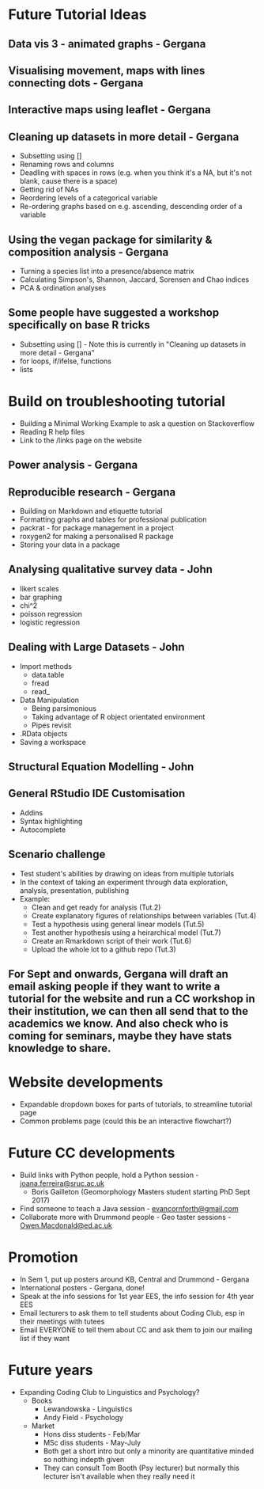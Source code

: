 # Future Tutorial Ideas

## Data vis 3 - animated graphs - Gergana

## Visualising movement, maps with lines connecting dots - Gergana
## Interactive maps using leaflet - Gergana

## Cleaning up datasets in more detail - Gergana
* Subsetting using []
* Renaming rows and columns
* Deadling with spaces in rows (e.g. when you think it's a NA, but it's not blank, cause there is a space)
* Getting rid of NAs
* Reordering levels of a categorical variable
* Re-ordering graphs based on e.g. ascending, descending order of a variable

## Using the vegan package for similarity & composition analysis - Gergana
* Turning a species list into a presence/absence matrix
* Calculating Simpson's, Shannon, Jaccard, Sorensen and Chao indices
* PCA & ordination analyses

## Some people have suggested a workshop specifically on base R tricks
* Subsetting using [] - Note this is currently in "Cleaning up datasets in more detail - Gergana"
* for loops, if/ifelse, functions
* lists

# Build on troubleshooting tutorial
* Building a Minimal Working Example to ask a question on Stackoverflow
* Reading R help files
* Link to the /links page on the website

## Power analysis - Gergana

## Reproducible research - Gergana
* Building on Markdown and etiquette tutorial
* Formatting graphs and tables for professional publication
* packrat - for package management in a project
* roxygen2 for making a personalised R package
* Storing your data in a package
  
## Analysing qualitative survey data - John
* likert scales
* bar graphing
* chi^2
* poisson regression
* logistic regression

## Dealing with Large Datasets - John
* Import methods
  * data.table
  * fread
  * read_
* Data Manipulation
  * Being parsimonious
  * Taking advantage of R object orientated environment
  * Pipes revisit
* .RData objects
* Saving a workspace

## Structural Equation Modelling - John

## General RStudio IDE Customisation
* Addins
* Syntax highlighting
* Autocomplete

## Scenario challenge
* Test student's abilities by drawing on ideas from multiple tutorials
* In the context of taking an experiment through data exploration, analysis, presentation, publishing
* Example:
  * Clean and get ready for analysis (Tut.2)
  * Create explanatory figures of relationships between variables (Tut.4)
  * Test a hypothesis using general linear models (Tut.5)
  * Test another hypothesis using a heirarchical model (Tut.7)
  * Create an Rmarkdown script of their work (Tut.6)
  * Upload the whole lot to a github repo (Tut.3) 

## For Sept and onwards, Gergana will draft an email asking people if they want to write a tutorial for the website and run a CC workshop in their institution, we can then all send that to the academics we know. And also check who is coming for seminars, maybe they have stats knowledge to share.

# Website developments
* Expandable dropdown boxes for parts of tutorials, to streamline tutorial page
* Common problems page (could this be an interactive flowchart?)

# Future CC developments
* Build links with Python people, hold a Python session - joana.ferreira@sruc.ac.uk 
	* Boris Gailleton (Geomorphology Masters student starting PhD Sept 2017)
* Find someone to teach a Java session - evancornforth@gmail.com
* Collaborate more with Drummond people - Geo taster sessions - Owen.Macdonald@ed.ac.uk 

# Promotion
* In Sem 1, put up posters around KB, Central and Drummond - Gergana
* International posters - Gergana, done! 
* Speak at the info sessions for 1st year EES, the info session for 4th year EES
* Email lecturers to ask them to tell students about Coding Club, esp in their meetings with tutees
* Email EVERYONE to tell them about CC and ask them to join our mailing list if they want

# Future years
* Expanding Coding Club to Linguistics and Psychology?
	* Books
		* Lewandowska - Linguistics
		* Andy Field - Psychology
	* Market
		* Hons diss students - Feb/Mar
		* MSc diss students - May-July
		* Both get a short intro but only a minority are quantitative minded so nothing indepth given
		* They can consult Tom Booth (Psy lecturer) but normally this lecturer isn't available when they really need it

